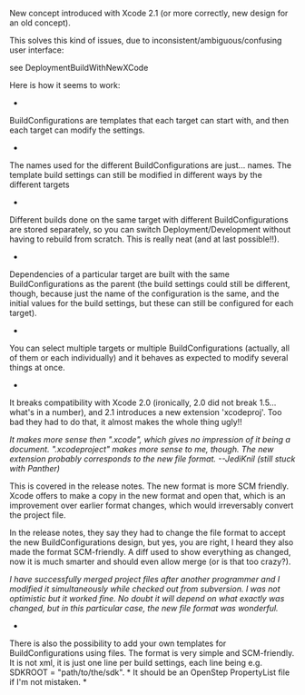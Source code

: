 

New concept introduced with Xcode 2.1
(or more correctly, new design for an old concept).

This solves this kind of issues, due to inconsistent/ambiguous/confusing user interface:

see DeploymentBuildWithNewXCode

Here is how it seems to work:


*
BuildConfigurations are templates that each target can start with, and then each target can modify the settings.

*
The names used for the different BuildConfigurations are just... names. The template build settings can still be modified in different ways by the different targets

*
Different builds done on the same target with different BuildConfigurations are stored separately, so you can switch Deployment/Development without having to rebuild from scratch. This is really neat (and at last possible!!).

*
Dependencies of a particular target are built with the same BuildConfigurations as the parent (the build settings could still be different, though, because just the name of the configuration is the same, and the initial values for the build settings, but these can still be configured for each target).

*
You can select multiple targets or multiple BuildConfigurations (actually, all of them or each individually) and it behaves as expected to modify several things at once.

*
It breaks compatibility with Xcode 2.0 (ironically, 2.0 did not break 1.5... what's in a number), and 2.1 introduces a new extension 'xcodeproj'. Too bad they had to do that, it almost makes the whole thing ugly!!

*It makes more sense then ".xcode", which gives no impression of it being a document. ".xcodeproject" makes more sense to me, though. The new extension probably corresponds to the new file format. --JediKnil (still stuck with Panther)*

This is covered in the release notes. The new format is more SCM friendly. Xcode offers to make a copy in the new format and open that, which is an improvement over earlier format changes, which would irreversably convert the project file.

In the release notes, they say they had to change the file format to accept the new BuildConfigurations design, but yes, you are right, I heard they also made the format SCM-friendly. A diff used to show everything as changed, now it is much smarter and should even allow merge (or is that too crazy?).

*I have successfully merged project files after another programmer and I modified it simultaneously while checked out from subversion. I was not optimistic but it worked fine. No doubt it will depend on what exactly was changed, but in this particular case, the new file format was wonderful.*

*
There is also the possibility to add your own templates for BuildConfigurations using files. The format is very simple and SCM-friendly. It is not xml, it is just one line per build settings, each line being e.g. SDKROOT = "path/to/the/sdk". * It should be an OpenStep PropertyList file if I'm not mistaken. *
